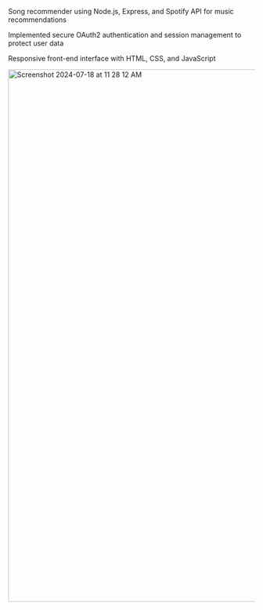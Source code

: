 Song recommender using Node.js, Express, and Spotify API for music recommendations

Implemented secure OAuth2 authentication and session management to protect user data

Responsive front-end interface with HTML, CSS, and JavaScript

<img width="1085" alt="Screenshot 2024-07-18 at 11 28 12 AM" src="https://github.com/user-attachments/assets/d7cf5b45-f857-42a2-b0c2-9061eeb08235">
